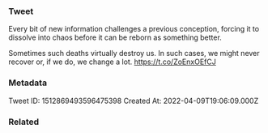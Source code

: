 ### Tweet
Every bit of new information challenges a previous conception, forcing it to dissolve into chaos before it can be reborn as something better.

Sometimes such deaths virtually destroy us. In such cases, we might never recover or, if we do, we change a lot. https://t.co/ZoEnxOEfCJ

### Metadata
Tweet ID: 1512869493596475398
Created At: 2022-04-09T19:06:09.000Z

### Related

